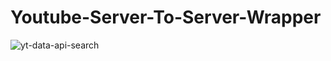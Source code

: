 <h1>Youtube-Server-To-Server-Wrapper</h1>

![yt-data-api-search](https://user-images.githubusercontent.com/33643615/202789291-c2c0e556-a075-4a34-b911-9134c8237ca7.png)
